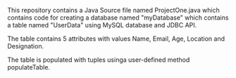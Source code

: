 This repository contains a Java Source file named ProjectOne.java which contains code for creating a database named "myDatabase" which contains a table named "UserData" using MySQL database and JDBC API.

The table contains 5 attributes with values Name, Email, Age, Location and Designation.

The table is populated with tuples usinga user-defined method populateTable.
